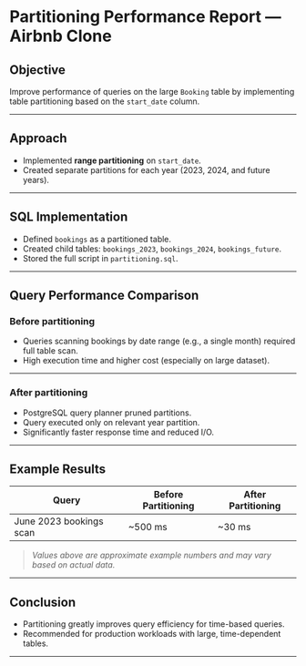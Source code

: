 # Partitioning Performance Report — Airbnb Clone

## Objective

Improve performance of queries on the large `Booking` table by implementing table partitioning based on the `start_date` column.

---

## Approach

- Implemented **range partitioning** on `start_date`.
- Created separate partitions for each year (2023, 2024, and future years).

---

## SQL Implementation

- Defined `bookings` as a partitioned table.
- Created child tables: `bookings_2023`, `bookings_2024`, `bookings_future`.
- Stored the full script in `partitioning.sql`.

---

## Query Performance Comparison

### Before partitioning

- Queries scanning bookings by date range (e.g., a single month) required full table scan.
- High execution time and higher cost (especially on large dataset).

---

### After partitioning

- PostgreSQL query planner pruned partitions.
- Query executed only on relevant year partition.
- Significantly faster response time and reduced I/O.

---

## Example Results

| Query                      | Before Partitioning | After Partitioning |
|----------------------------|--------------------|-------------------|
| June 2023 bookings scan | ~500 ms              | ~30 ms           |

> *Values above are approximate example numbers and may vary based on actual data.*

---

## Conclusion

- Partitioning greatly improves query efficiency for time-based queries.
- Recommended for production workloads with large, time-dependent tables.

---

